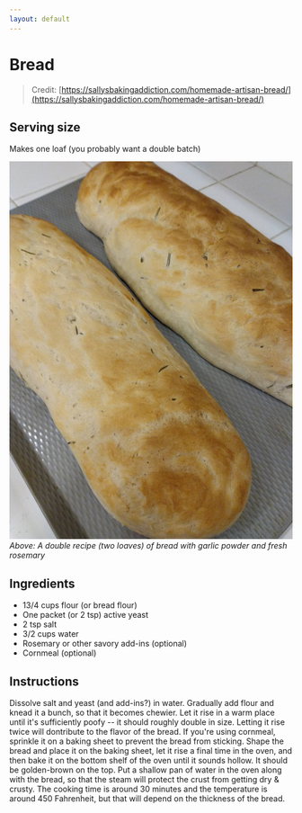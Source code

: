 ```yaml
---
layout: default
---
```

# Bread
> Credit: [https://sallysbakingaddiction.com/homemade-artisan-bread/](https://sallysbakingaddiction.com/homemade-artisan-bread/)

## Serving size
Makes one loaf (you probably want a double batch)

![](rosemary_baguettes.jpg)
*Above: A double recipe (two loaves) of bread with garlic powder and fresh rosemary*

## Ingredients
* 13/4 cups flour (or bread flour)
* One packet (or 2 tsp) active yeast
* 2 tsp salt
* 3/2 cups water
* Rosemary or other savory add-ins (optional)
* Cornmeal (optional)

## Instructions
Dissolve salt and yeast (and add-ins?) in water. Gradually add flour and knead it a bunch, so that it becomes chewier. Let it rise in a warm place until it's sufficiently poofy -- it should roughly double in size. Letting it rise twice will dontribute to the flavor of the bread. If you're using cornmeal, sprinkle it on a baking sheet to prevent the bread from sticking. Shape the bread and place it on the baking sheet, let it rise a final time in the oven, and then bake it on the bottom shelf of the oven until it sounds hollow. It should be golden-brown on the top. Put a shallow pan of water in the oven along with the bread, so that the steam will protect the crust from getting dry & crusty. The cooking time is around 30 minutes and the temperature is around 450 Fahrenheit, but that will depend on the thickness of the bread.
